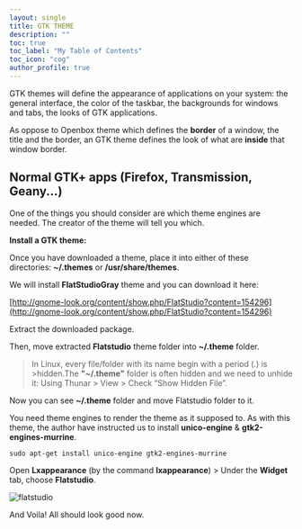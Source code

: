 ```yaml
---
layout: single
title: GTK THEME
description: ""
toc: true
toc_label: "My Table of Contents"
toc_icon: "cog"
author_profile: true
---
```


GTK themes will define the appearance of applications on your system: the general interface, the color of the taskbar, the backgrounds for windows and tabs, the looks of GTK applications.

As oppose to Openbox theme which defines the **border** of a window, the title and the border, an GTK theme defines the look of what are **inside** that window border.

## Normal GTK+ apps (Firefox, Transmission, Geany...)

One of the things you should consider are which theme engines are needed. The creator of the theme will tell you which.

**Install a GTK theme:**

Once you have downloaded a theme, place it into either of these directories: **~/.themes** or **/usr/share/themes**.

We will install **FlatStudioGray** theme and you can download it here:

[http://gnome-look.org/content/show.php/FlatStudio?content=154296](http://gnome-look.org/content/show.php/FlatStudio?content=154296)

Extract the downloaded package.

Then, move extracted **Flatstudio** theme folder into **~/.theme** folder.

 >In Linux, every file/folder with its name begin with a period (.) is >hidden.The **"~/.theme"** folder is often hidden and we need to unhide it: Using Thunar > View > Check “Show Hidden File”.

Now you can see **~/.theme** folder and move Flatstudio folder to it.

You need theme engines to render the theme as it supposed to. As with this theme, the author have instructed us to install **unico-engine** & **gtk2-engines-murrine**.

```
sudo apt-get install unico-engine gtk2-engines-murrine
````
Open **Lxappearance** (by the command **lxappearance**) > Under the **Widget** tab, choose **Flatstudio**.

![flatstudio]({{site.baseurl}}/images/flatstudio.jpg)

And Voila! All should look good now.
